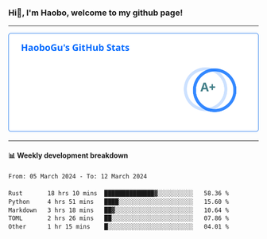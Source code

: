 <!--<h2 align="center"> Hi👋, I'm Haobo, welcome to my github page! </h2>-->
### Hi👋, I'm Haobo, welcome to my github page!
-------

<img href="https://github.com/HaoboGu" src="assets/stats.svg" alt="github stats" /> 

-------

#### 📊 **Weekly development breakdown**
<!--START_SECTION:waka-->

```txt
From: 05 March 2024 - To: 12 March 2024

Rust       18 hrs 10 mins  ██████████████▓░░░░░░░░░░   58.36 %
Python     4 hrs 51 mins   ████░░░░░░░░░░░░░░░░░░░░░   15.60 %
Markdown   3 hrs 18 mins   ██▓░░░░░░░░░░░░░░░░░░░░░░   10.64 %
TOML       2 hrs 26 mins   ██░░░░░░░░░░░░░░░░░░░░░░░   07.86 %
Other      1 hr 15 mins    █░░░░░░░░░░░░░░░░░░░░░░░░   04.01 %
```

<!--END_SECTION:waka-->
<!--
backup url: https://github-readme-status-dusky-ten.vercel.app/api?username=HaoboGu&count_private=true&show_icons=true&theme=transparent&border_color=2f80ed
-->
<!--
**HaoboGu/HaoboGu** is a ✨ _special_ ✨ repository because its `README.md` (this file) appears on your GitHub profile.

Here are some ideas to get you started:

- 🔭 I’m currently working on AI-assisted programming tools
- 🌱 I’m currently learning ...
- 👯 I’m looking to collaborate on ...
- 🤔 I’m looking for help with ...
- 💬 Ask me about ...
- 📫 How to reach me: ...
- 😄 Pronouns: ...
- ⚡ Fun fact: ...
-->
